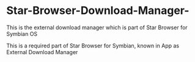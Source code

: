 # Star-Browser-Download-Manager-
This is the external download manager which is part of Star Browser for Symbian OS

This is a required part of Star Browser for Symbian, known in App as External Download Manager
